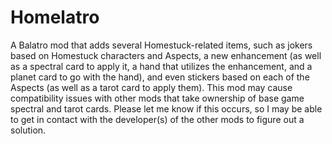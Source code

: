 # Homelatro
A Balatro mod that adds several Homestuck-related items, such as jokers based on Homestuck characters and Aspects, a new enhancement (as well as a spectral card to apply it, a hand that utilizes the enhancement, and a planet card to go with the hand), and even stickers based on each of the Aspects (as well as a tarot card to apply them).
This mod may cause compatibility issues with other mods that take ownership of base game spectral and tarot cards. Please let me know if this occurs, so I may be able to get in contact with the developer(s) of the other mods to figure out a solution.
